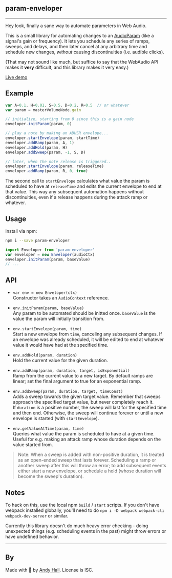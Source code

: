 
## param-enveloper

----

Hey look, finally a sane way to automate parameters in Web Audio.

This is a small library for automating changes to an 
[AudioParam](https://developer.mozilla.org/en-US/docs/Web/API/AudioParam)
(like a signal's gain or frequency).
It lets you schedule any series of ramps, sweeps, and delays,
and then later cancel at any arbitrary time and schedule new changes, 
*without* causing discontinuities (i.e. audible clicks).

(That may not sound like much, but suffice to say that the 
WebAudio API makes it **very** difficult, and this library makes it very easy.)

[Live demo](http://andyhall.github.io/param-enveloper/)

## Example

```js
var A=0.1, H=0.01, S=0.5, D=0.2, R=0.5  // or whatever
var param = masterVolumeNode.gain

// initialize, starting from 0 since this is a gain node
enveloper.initParam(param, 0)

// play a note by making an ADHSR envelope...
enveloper.startEnvelope(param, startTime)
enveloper.addRamp(param, A, 1)
enveloper.addHold(param, H)
enveloper.addSweep(param, -1, S, D)

// later, when the note release is triggered..
enveloper.startEnvelope(param, releaseTime)
enveloper.addRamp(param, R, 0, true)
```

The second call to `startEnvelope` calculates what value the param is 
scheduled to have at `releaseTime` and edits the current envelope to 
end at that value. This way any subsequent automation happens without discontinuities, even if a release happens during the attack ramp or whatever.


## Usage

Install via npm:

```sh
npm i --save param-enveloper
```

```js
import Enveloper from 'param-enveloper'
var enveloper = new Enveloper(audioCtx)
enveloper.initParam(param, baseValue)
// ...
```

## API

 * `var env = new Enveloper(ctx)`  
   Constructor takes an `AudioContext` reference.

 * `env.initParam(param, baseValue)`  
   Any param to be automated should be initted once. `baseValue` is the value the param will initially transition from.

 * `env.startEnvelope(param, time)`  
   Start a new envelope from `time`, canceling any subsequent changes. 
   If an envelope was already scheduled, it will be edited to end at whatever value it would have had at the specified time.

 * `env.addHold(param, duration)`  
   Hold the current value for the given duration.

 * `env.addRamp(param, duration, target, isExponential)`  
   Ramp from the current value to a new target. By default ramps are linear; set the final argument to true for an exponential ramp.

 * `env.addSweep(param, duration, target, timeConst)`  
   Adds a sweep towards the given target value. Remember that sweeps approach the specified target value, but never completely reach it.  
   If `duration` is a positive number, the sweep will last for the specified time and then end. Otherwise, the sweep will continue forever or until a new envelope is started (with `startEnvelope`).

 * `env.getValueAtTime(param, time)`  
   Queries what value the param is scheduled to have at a given time. Useful for e.g. making an attack ramp whose duration depends on the value started from.

> Note: When a sweep is added with non-positive duration, it is treated as 
an open-ended sweep that lasts forever. Scheduling a ramp or another sweep 
after this will throw an error; to add subsequent events either start a new envelope, or schedule a hold (whose duration will become the sweep's duration).


## Notes

To hack on this, use the local npm `build` / `start` scripts. 
If you don't have webpack installed globally, you'll need to do 
`npm i -D webpack webpack-cli webpack-dev-server` or similar.

Currently this library doesn't do much heavy error checking - 
doing unexpected things (e.g. scheduling events in the past) 
might throw errors or have undefined behavior.

----

## By

Made with 🍺 by [Andy Hall](https://twitter.com/fenomas). 
License is ISC.
